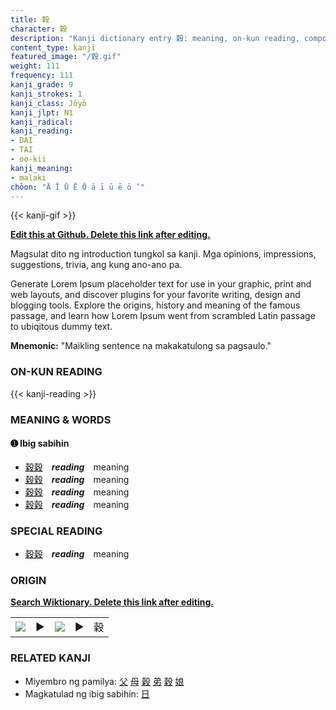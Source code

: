 ```yaml
---
title: 穀
character: 穀
description: "Kanji dictionary entry 穀: meaning, on-kun reading, compounds, origin, related kanji"
content_type: kanji
featured_image: "/穀.gif"
weight: 111
frequency: 111
kanji_grade: 9
kanji_strokes: 1
kanji_class: Jōyō
kanji_jlpt: N1
kanji_radical: 
kanji_reading: 
- DAI
- TAI
- oo-kii
kanji_meaning:
- malaki
chōon: "Ā Ī Ū Ē Ō ā ī ū ē ō ’"
---
```

[//]: # (Don't edit the line below. Kanji animated GIF code is automatically generated.)
{{< kanji-gif >}}

[//]: # (Edit below this line.)

**[Edit this at Github. Delete this link after editing.](https://github.com/tim0g/tim/tree/main/content/kanji/穀/index.md)**

Magsulat dito ng introduction tungkol sa kanji. Mga opinions, impressions, suggestions, trivia, ang kung ano-ano pa.

Generate Lorem Ipsum placeholder text for use in your graphic, print and web layouts, and discover plugins for your favorite writing, design and blogging tools. Explore the origins, history and meaning of the famous passage, and learn how Lorem Ipsum went from scrambled Latin passage to ubiqitous dummy text.
 
**Mnemonic:** "Maikling sentence na makakatulong sa pagsaulo."

### ON-KUN READING

[//]: # (Don't edit the line below. ON-KUN READING code is automatically generated.)
{{< kanji-reading >}}

### MEANING & WORDS

#### ➊ **Ibig sabihin**
  - [穀](../穀)[穀](../穀)　***reading***　meaning
  - [穀](../穀)[穀](../穀)　***reading***　meaning
  - [穀](../穀)[穀](../穀)　***reading***　meaning
  - [穀](../穀)[穀](../穀)　***reading***　meaning

### SPECIAL READING
  - [穀](../穀)[穀](../穀)　***reading***　meaning

### ORIGIN

**[Search Wiktionary. Delete this link after editing.](https://wiktionary.org/wiki/穀)**
<table class="kanji-table"><tr><td>
<img src="60px-穀-bronze.svg.png">
</td><td>▶</td><td>
<img src="60px-穀-oracle.svg.png">
</td><td>▶</td>
<td class="kanji-origin">穀</td>
</tr></table>

### RELATED KANJI
- Miyembro ng pamilya: [父](../父) [母](../母) [穀](../穀) [弟](../弟) [穀](../穀) [娘](../娘)
- Magkatulad ng ibig sabihin: [日](../日)
